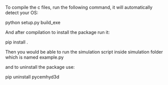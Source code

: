To compile the c files, run the following command, it will automatically detect your OS:

python setup.py build_exe


And after compilation to install the package run it:

pip install .

Then you would be able to run the simulation script inside simulation folder which is named example.py

and to uninstall the package use:

pip uninstall pycemhyd3d